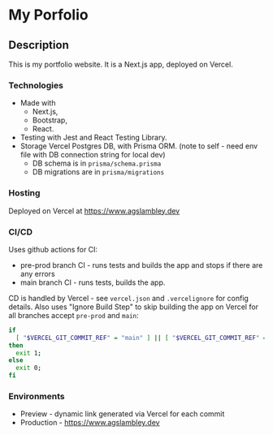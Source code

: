 # My Porfolio

## Description
This is my portfolio website. It is a Next.js app, deployed on Vercel.

### Technologies
- Made with
  - Next.js,
  - Bootstrap,
  - React.
- Testing with Jest and React Testing Library.
- Storage Vercel Postgres DB, with Prisma ORM. (note to self - need env file with DB connection string for local dev)
  - DB schema is in `prisma/schema.prisma`
  - DB migrations are in `prisma/migrations`
### Hosting
Deployed on Vercel at https://www.agslambley.dev

### CI/CD
Uses github actions for CI:
- pre-prod branch CI - runs tests and builds the app and stops if there are any errors
- main branch CI - runs tests, builds the app.

CD is handled by Vercel - see `vercel.json` and `.vercelignore` for config details. Also uses "Ignore Build Step" to skip building the app on Vercel for all branches accept `pre-prod` and `main`:

```bash
if
  [ "$VERCEL_GIT_COMMIT_REF" = "main" ] || [ "$VERCEL_GIT_COMMIT_REF" = "pre-prod" ];
then
  exit 1;
else
  exit 0;
fi
```
### Environments
- Preview - dynamic link generated via Vercel for each commit
- Production - https://www.agslambley.dev

